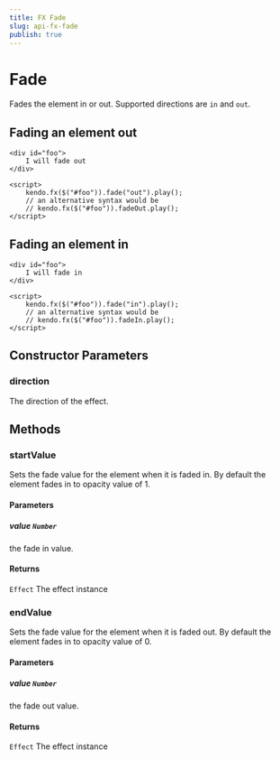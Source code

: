 ```yaml
---
title: FX Fade
slug: api-fx-fade
publish: true
---
```


# Fade

Fades the element in or out.
Supported directions are `in` and `out`.

## Fading an element out
    <div id="foo">
        I will fade out
    </div>

    <script>
        kendo.fx($("#foo")).fade("out").play();
        // an alternative syntax would be
        // kendo.fx($("#foo")).fadeOut.play();
    </script>

## Fading an element in

    <div id="foo">
        I will fade in
    </div>

    <script>
        kendo.fx($("#foo")).fade("in").play();
        // an alternative syntax would be
        // kendo.fx($("#foo")).fadeIn.play();
    </script>

## Constructor Parameters

### direction

The direction of the effect.

## Methods

### startValue

Sets the fade value for the element when it is faded in. By default the element fades in to opacity value of 1.

#### Parameters

##### value `Number`

the fade in value.

#### Returns

`Effect` The effect instance

### endValue

Sets the fade value for the element when it is faded out. By default the element fades in to opacity value of 0.

#### Parameters

##### value `Number`

the fade out value.

#### Returns

`Effect` The effect instance


